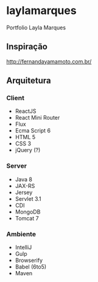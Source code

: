 # laylamarques
Portfolio Layla Marques

## Inspiração
http://fernandayamamoto.com.br/

## Arquitetura

### Client

* ReactJS
* React Mini Router
* Flux
* Ecma Script 6
* HTML 5
* CSS 3
* jQuery (?)

### Server

* Java 8
* JAX-RS
* Jersey
* Servlet 3.1
* CDI
* MongoDB
* Tomcat 7

### Ambiente

* IntelliJ
* Gulp
* Browserify
* Babel (6to5)
* Maven
